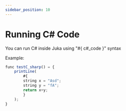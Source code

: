 ```yaml
---
sidebar_position: 10
---
```


# Running C# Code

You can run C# inside Juka using "#{ c#_code }" syntax

Example:
```jsx
func testC_sharp() = {
    printLine(
        #{
        string x = "Asd";
        string y = "fA";
        return x+y;
        }
    );
}
```
